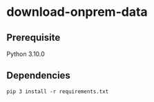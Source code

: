 # download-onprem-data

## Prerequisite
Python 3.10.0

## Dependencies
```pip 3 install -r requirements.txt```